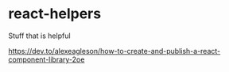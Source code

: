 # react-helpers
Stuff that is helpful

https://dev.to/alexeagleson/how-to-create-and-publish-a-react-component-library-2oe
